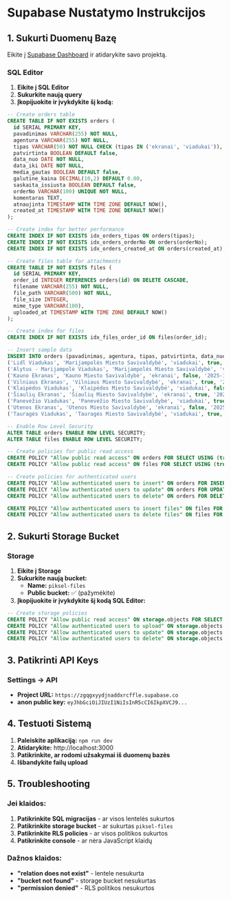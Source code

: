 # Supabase Nustatymo Instrukcijos

## 1. Sukurti Duomenų Bazę

Eikite į [Supabase Dashboard](https://supabase.com/dashboard) ir atidarykite savo projektą.

### SQL Editor
1. **Eikite į SQL Editor**
2. **Sukurkite naują query**
3. **Įkopijuokite ir įvykdykite šį kodą:**

```sql
-- Create orders table
CREATE TABLE IF NOT EXISTS orders (
  id SERIAL PRIMARY KEY,
  pavadinimas VARCHAR(255) NOT NULL,
  agentura VARCHAR(255) NOT NULL,
  tipas VARCHAR(50) NOT NULL CHECK (tipas IN ('ekranai', 'viadukai')),
  patvirtinta BOOLEAN DEFAULT false,
  data_nuo DATE NOT NULL,
  data_iki DATE NOT NULL,
  media_gautas BOOLEAN DEFAULT false,
  galutine_kaina DECIMAL(10,2) DEFAULT 0.00,
  saskaita_issiusta BOOLEAN DEFAULT false,
  orderNo VARCHAR(100) UNIQUE NOT NULL,
  komentaras TEXT,
  atnaujinta TIMESTAMP WITH TIME ZONE DEFAULT NOW(),
  created_at TIMESTAMP WITH TIME ZONE DEFAULT NOW()
);

-- Create index for better performance
CREATE INDEX IF NOT EXISTS idx_orders_tipas ON orders(tipas);
CREATE INDEX IF NOT EXISTS idx_orders_orderNo ON orders(orderNo);
CREATE INDEX IF NOT EXISTS idx_orders_created_at ON orders(created_at);

-- Create files table for attachments
CREATE TABLE IF NOT EXISTS files (
  id SERIAL PRIMARY KEY,
  order_id INTEGER REFERENCES orders(id) ON DELETE CASCADE,
  filename VARCHAR(255) NOT NULL,
  file_path VARCHAR(500) NOT NULL,
  file_size INTEGER,
  mime_type VARCHAR(100),
  uploaded_at TIMESTAMP WITH TIME ZONE DEFAULT NOW()
);

-- Create index for files
CREATE INDEX IF NOT EXISTS idx_files_order_id ON files(order_id);

-- Insert sample data
INSERT INTO orders (pavadinimas, agentura, tipas, patvirtinta, data_nuo, data_iki, media_gautas, galutine_kaina, saskaita_issiusta, orderNo, komentaras) VALUES
('Lidl Viadukas', 'Marijampolės Miesto Savivaldybė', 'viadukai', true, '2025-09-15', '2025-09-22', true, 2500.00, true, 'INV-2024-001', 'Sėkmingai įgyvendintas projektas'),
('Alytus - Marijampolė Viadukas', 'Marijampolės Miesto Savivaldybė', 'viadukai', true, '2025-08-01', '2025-08-15', true, 3200.00, true, 'INV-2024-002', 'Darbai baigti anksčiau termino'),
('Kauno Ekranas', 'Kauno Miesto Savivaldybė', 'ekranai', false, '2025-10-01', '2025-10-31', false, 1800.00, false, 'INV-2024-003', 'Laukia patvirtinimo'),
('Vilniaus Ekranas', 'Vilniaus Miesto Savivaldybė', 'ekranai', true, '2025-07-15', '2025-07-30', true, 2100.00, true, 'INV-2024-004', 'Projektas sėkmingai įgyvendintas'),
('Klaipėdos Viadukas', 'Klaipėdos Miesto Savivaldybė', 'viadukai', false, '2025-11-01', '2025-11-30', false, 4500.00, false, 'INV-2024-005', 'Planuojama pradėti spalį'),
('Šiaulių Ekranas', 'Šiaulių Miesto Savivaldybė', 'ekranai', true, '2025-06-01', '2025-06-15', true, 1600.00, true, 'INV-2024-006', 'Darbai baigti laiku'),
('Panevėžio Viadukas', 'Panevėžio Miesto Savivaldybė', 'viadukai', true, '2025-05-15', '2025-05-30', true, 3800.00, true, 'INV-2024-007', 'Projektas sėkmingai įgyvendintas'),
('Utenos Ekranas', 'Utenos Miesto Savivaldybė', 'ekranai', false, '2025-12-01', '2025-12-31', false, 1400.00, false, 'INV-2024-008', 'Laukia patvirtinimo'),
('Tauragės Viadukas', 'Tauragės Miesto Savivaldybė', 'viadukai', true, '2025-04-01', '2025-04-15', true, 2900.00, true, 'INV-2024-009', 'Darbai baigti anksčiau termino');

-- Enable Row Level Security
ALTER TABLE orders ENABLE ROW LEVEL SECURITY;
ALTER TABLE files ENABLE ROW LEVEL SECURITY;

-- Create policies for public read access
CREATE POLICY "Allow public read access" ON orders FOR SELECT USING (true);
CREATE POLICY "Allow public read access" ON files FOR SELECT USING (true);

-- Create policies for authenticated users
CREATE POLICY "Allow authenticated users to insert" ON orders FOR INSERT WITH CHECK (true);
CREATE POLICY "Allow authenticated users to update" ON orders FOR UPDATE USING (true);
CREATE POLICY "Allow authenticated users to delete" ON orders FOR DELETE USING (true);

CREATE POLICY "Allow authenticated users to insert files" ON files FOR INSERT WITH CHECK (true);
CREATE POLICY "Allow authenticated users to delete files" ON files FOR DELETE USING (true);
```

## 2. Sukurti Storage Bucket

### Storage
1. **Eikite į Storage**
2. **Sukurkite naują bucket:**
   - **Name:** `piksel-files`
   - **Public bucket:** ✅ (pažymėkite)
3. **Įkopijuokite ir įvykdykite šį kodą SQL Editor:**

```sql
-- Create storage policies
CREATE POLICY "Allow public read access" ON storage.objects FOR SELECT USING (bucket_id = 'piksel-files');
CREATE POLICY "Allow authenticated users to upload" ON storage.objects FOR INSERT WITH CHECK (bucket_id = 'piksel-files');
CREATE POLICY "Allow authenticated users to update" ON storage.objects FOR UPDATE USING (bucket_id = 'piksel-files');
CREATE POLICY "Allow authenticated users to delete" ON storage.objects FOR DELETE USING (bucket_id = 'piksel-files');
```

## 3. Patikrinti API Keys

### Settings → API
- **Project URL:** `https://zgqgxyydjnaddxrcffle.supabase.co`
- **anon public key:** `eyJhbGciOiJIUzI1NiIsInR5cCI6IkpXVCJ9...`

## 4. Testuoti Sistemą

1. **Paleiskite aplikaciją:** `npm run dev`
2. **Atidarykite:** http://localhost:3000
3. **Patikrinkite, ar rodomi užsakymai iš duomenų bazės**
4. **Išbandykite failų upload**

## 5. Troubleshooting

### Jei klaidos:
1. **Patikrinkite SQL migracijas** - ar visos lentelės sukurtos
2. **Patikrinkite storage bucket** - ar sukurtas `piksel-files`
3. **Patikrinkite RLS policies** - ar visos politikos sukurtos
4. **Patikrinkite console** - ar nėra JavaScript klaidų

### Dažnos klaidos:
- **"relation does not exist"** - lentele nesukurta
- **"bucket not found"** - storage bucket nesukurtas
- **"permission denied"** - RLS politikos nesukurtos
